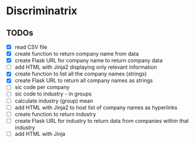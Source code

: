 # Discriminatrix

## TODOs

* [x] read CSV file
* [x] create function to return company name from data
* [x] create Flask URL for company name to return company data 
* [ ] add HTML with Jinja2 displaying only relevant information
* [x] create function to list all the company names (strings)
* [x] create Flask URL to return all company names as strings 
* [ ] sic code per company 
* [ ] sic code to industry - in groups
* [ ] calculate industry (group) mean 
* [ ] add HTML with Jinja2 to host list of company names as hyperlinks
* [ ] create function to return industry 
* [ ] create Flask URL for industry to return data from companies within that industry
* [ ] add HTML with Jinja 
